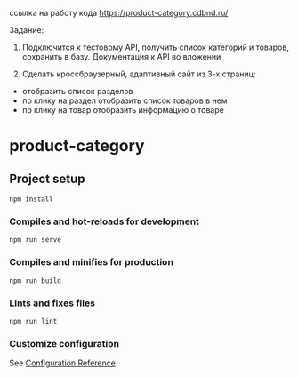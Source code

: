 ссылка на работу кода https://product-category.cdbnd.ru/

Задание:
1. Подключится к тестовому API, получить список категорий и товаров, сохранить в базу.
Документация к API во вложении

2. Сделать кроссбраузерный, адаптивный сайт из 3-х страниц:
- отобразить список разделов
- по клику на раздел отобразить список товаров в нем
- по клику на товар отобразить информацию о товаре

# product-category

## Project setup
```
npm install
```

### Compiles and hot-reloads for development
```
npm run serve
```

### Compiles and minifies for production
```
npm run build
```

### Lints and fixes files
```
npm run lint
```

### Customize configuration
See [Configuration Reference](https://cli.vuejs.org/config/).


